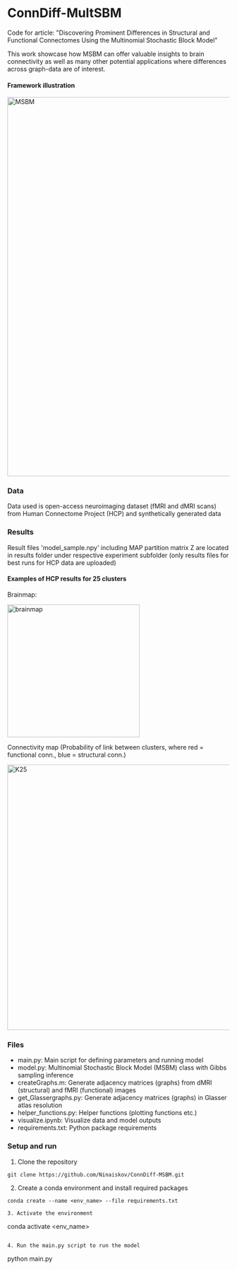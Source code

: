 # ConnDiff-MultSBM
Code for article: "Discovering Prominent Differences in Structural and Functional Connectomes Using the Multinomial Stochastic Block Model"

This work showcase how MSBM can offer valuable insights to brain connectivity as well as many other potential applications where differences across graph-data are of interest.

#### Framework illustration

<img width="857" alt="MSBM" src="https://github.com/Ninaiskov/ConnDiff-MSBM/assets/67420369/1469f079-f942-4eed-acb3-ed2b733903c6">


### Data
Data used is open-access neuroimaging dataset (fMRI and dMRI scans) from Human Connectome Project (HCP) and synthetically generated data

### Results
Result files 'model_sample.npy' including MAP partition matrix Z are located in results folder under respective experiment subfolder (only results files for best runs for HCP data are uploaded)

#### Examples of HCP results for 25 clusters

Brainmap:

<img width="300" alt="brainmap" src="https://github.com/Ninaiskov/ConnDiff-MSBM/assets/67420369/567cb112-d386-4178-950f-91693cca2f94">



Connectivity map (Probability of link between clusters, where red = functional conn., blue = structural conn.)

<img width="600" alt="K25" src="https://github.com/Ninaiskov/ConnDiff-MSBM/assets/67420369/d6995391-8f3a-4541-9992-63aee014b3e8">






### Files
- main.py: Main script for defining parameters and running model
- model.py: Multinomial Stochastic Block Model (MSBM) class with Gibbs sampling inference
- createGraphs.m: Generate adjacency matrices (graphs) from dMRI (structural) and fMRI (functional) images
- get_Glassergraphs.py: Generate adjacency matrices (graphs) in Glasser atlas resolution
- helper_functions.py: Helper functions (plotting functions etc.)
- visualize.ipynb: Visualize data and model outputs
- requirements.txt: Python package requirements


### Setup and run

1. Clone the repository
``` 
git clone https://github.com/Ninaiskov/ConnDiff-MSBM.git
``` 

2. Create a conda environment and install required packages
``` 
conda create --name <env_name> --file requirements.txt

3. Activate the environment
```
conda activate <env_name>
```

4. Run the main.py script to run the model
```
python main.py
```
